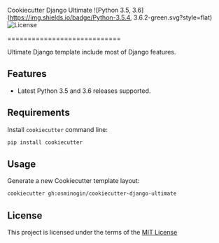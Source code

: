 Cookiecutter Django Ultimate ![Python 3.5, 3.6](https://img.shields.io/badge/Python-3.5.4, 3.6.2-green.svg?style=flat) ![License](https://img.shields.io/badge/License-MIT-green.svg)

============================

Ultimate Django template include most of Django features.

Features
--------

* Latest Python 3.5 and 3.6 releases supported.


Requirements
------------

Install `cookiecutter` command line:

```bash
pip install cookiecutter
```

Usage
-----

Generate a new Cookiecutter template layout:

```bash
cookiecutter gh:osminogin/cookiecutter-django-ultimate
```

License
-------

This project is licensed under the terms of the [MIT License](/LICENSE)
